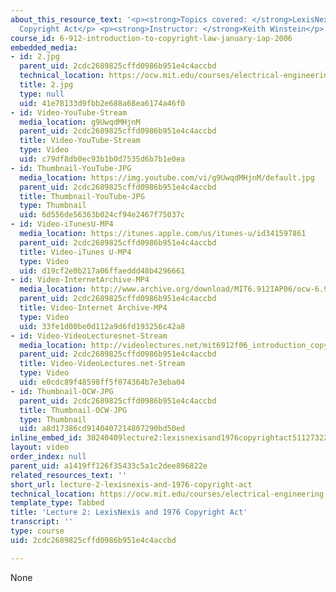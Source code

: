 ```yaml
---
about_this_resource_text: '<p><strong>Topics covered: </strong>LexisNexis&reg;; 1976
  Copyright Act</p> <p><strong>Instructor: </strong>Keith Winstein</p>'
course_id: 6-912-introduction-to-copyright-law-january-iap-2006
embedded_media:
- id: 2.jpg
  parent_uid: 2cdc2689825cffd0986b951e4c4accbd
  technical_location: https://ocw.mit.edu/courses/electrical-engineering-and-computer-science/6-912-introduction-to-copyright-law-january-iap-2006/video-lectures/lecture-2-lexisnexis-and-1976-copyright-act/2.jpg
  title: 2.jpg
  type: null
  uid: 41e78133d9fbb2e688a68ea6174a46f0
- id: Video-YouTube-Stream
  media_location: g9UwqdMHjnM
  parent_uid: 2cdc2689825cffd0986b951e4c4accbd
  title: Video-YouTube-Stream
  type: Video
  uid: c79df8db0ec93b1b0d7535d6b7b1e0ea
- id: Thumbnail-YouTube-JPG
  media_location: https://img.youtube.com/vi/g9UwqdMHjnM/default.jpg
  parent_uid: 2cdc2689825cffd0986b951e4c4accbd
  title: Thumbnail-YouTube-JPG
  type: Thumbnail
  uid: 6d556de56363b024cf94e2467f75037c
- id: Video-iTunesU-MP4
  media_location: https://itunes.apple.com/us/itunes-u/id341597861
  parent_uid: 2cdc2689825cffd0986b951e4c4accbd
  title: Video-iTunes U-MP4
  type: Video
  uid: d19cf2e0b217a06ffaeddd48b4296661
- id: Video-InternetArchive-MP4
  media_location: http://www.archive.org/download/MIT6.912IAP06/ocw-6.912-19jan2006-220k.mp4
  parent_uid: 2cdc2689825cffd0986b951e4c4accbd
  title: Video-Internet Archive-MP4
  type: Video
  uid: 33fe1d00be0d112a9d6fd193256c42a8
- id: Video-VideoLecturesnet-Stream
  media_location: http://videolectures.net/mit6912f06_introduction_copyright_law/
  parent_uid: 2cdc2689825cffd0986b951e4c4accbd
  title: Video-VideoLectures.net-Stream
  type: Video
  uid: e0cdc89f48598ff5f074364b7e3eba04
- id: Thumbnail-OCW-JPG
  parent_uid: 2cdc2689825cffd0986b951e4c4accbd
  title: Thumbnail-OCW-JPG
  type: Thumbnail
  uid: a8d17386cd9140407214807290bd50ed
inline_embed_id: 30240409lecture2:lexisnexisand1976copyrightact51127322
layout: video
order_index: null
parent_uid: a1419ff126f35433c5a1c2dee896822e
related_resources_text: ''
short_url: lecture-2-lexisnexis-and-1976-copyright-act
technical_location: https://ocw.mit.edu/courses/electrical-engineering-and-computer-science/6-912-introduction-to-copyright-law-january-iap-2006/video-lectures/lecture-2-lexisnexis-and-1976-copyright-act
template_type: Tabbed
title: 'Lecture 2: LexisNexis and 1976 Copyright Act'
transcript: ''
type: course
uid: 2cdc2689825cffd0986b951e4c4accbd

---
```

None
